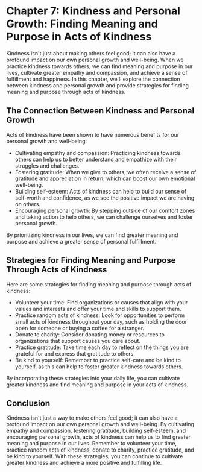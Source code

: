 Chapter 7: Kindness and Personal Growth: Finding Meaning and Purpose in Acts of Kindness
========================================================================================

Kindness isn't just about making others feel good; it can also have a profound impact on our own personal growth and well-being. When we practice kindness towards others, we can find meaning and purpose in our lives, cultivate greater empathy and compassion, and achieve a sense of fulfillment and happiness. In this chapter, we'll explore the connection between kindness and personal growth and provide strategies for finding meaning and purpose through acts of kindness.

The Connection Between Kindness and Personal Growth
---------------------------------------------------

Acts of kindness have been shown to have numerous benefits for our personal growth and well-being:

* Cultivating empathy and compassion: Practicing kindness towards others can help us to better understand and empathize with their struggles and challenges.
* Fostering gratitude: When we give to others, we often receive a sense of gratitude and appreciation in return, which can boost our own emotional well-being.
* Building self-esteem: Acts of kindness can help to build our sense of self-worth and confidence, as we see the positive impact we are having on others.
* Encouraging personal growth: By stepping outside of our comfort zones and taking action to help others, we can challenge ourselves and foster personal growth.

By prioritizing kindness in our lives, we can find greater meaning and purpose and achieve a greater sense of personal fulfillment.

Strategies for Finding Meaning and Purpose Through Acts of Kindness
-------------------------------------------------------------------

Here are some strategies for finding meaning and purpose through acts of kindness:

* Volunteer your time: Find organizations or causes that align with your values and interests and offer your time and skills to support them.
* Practice random acts of kindness: Look for opportunities to perform small acts of kindness throughout your day, such as holding the door open for someone or buying a coffee for a stranger.
* Donate to charity: Consider donating money or resources to organizations that support causes you care about.
* Practice gratitude: Take time each day to reflect on the things you are grateful for and express that gratitude to others.
* Be kind to yourself: Remember to practice self-care and be kind to yourself, as this can help to foster greater kindness towards others.

By incorporating these strategies into your daily life, you can cultivate greater kindness and find meaning and purpose in your acts of kindness.

Conclusion
----------

Kindness isn't just a way to make others feel good; it can also have a profound impact on our own personal growth and well-being. By cultivating empathy and compassion, fostering gratitude, building self-esteem, and encouraging personal growth, acts of kindness can help us to find greater meaning and purpose in our lives. Remember to volunteer your time, practice random acts of kindness, donate to charity, practice gratitude, and be kind to yourself. With these strategies, you can continue to cultivate greater kindness and achieve a more positive and fulfilling life.

